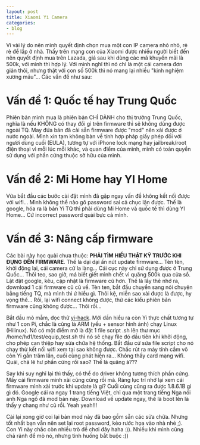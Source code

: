 ```yaml
---
layout: post
title: Xiaomi Yi Camera
categories:
- blog
---
```


Vì vài lý do nên mình quyết định chọn mua một con IP camera nhỏ nhỏ, rẻ rẻ để lắp ở nhà. Thấy trên mạng con của Xiaomi được nhiều người biết đến nên quyết định mua trên Lazada, giá sau khi dùng các mã khuyến mãi là 500k, với mình thì hợp lý. Với mình nghĩ thì nó chỉ là một cái camera đơn giản thôi, nhưng thật với con số 500k thì nó mang lại nhiều "kinh nghiệm xương máu"... Các vấn đề như sau:

Vấn đề 1: Quốc tế hay Trung Quốc 
================================

Phiên bản mình mua là phiên bản CHỈ DÀNH cho thị trường Trung Quốc, nghĩa là nếu KHÔNG có thay đổi gì trên firmware thì sẽ không dùng được ngoài TQ. May đứa bán đã cài sẵn firmware được "mod" nên xài được ở nước ngoài. Mình xin tạm không bàn về tính hợp pháp giấy phép đối với người dùng cuối (EULA), tương tự với iPhone lock mạng hay jailbreak/root điện thoại vì mỗi lúc mỗi khác, và quan điểm của mình, mình có toàn quyền sử dụng với phần cứng thuộc sở hữu của mình.

Vấn đề 2: Mi Home hay YI Home
=============================

Vừa bắt đầu các bước cài đặt mình đã gặp ngay vấn đề không kết nối được với wifi... Mình không thể nào gõ password sai cả chục lận được. Thế là google, hóa ra là bản Yi TQ thì phải dùng Mi Home và quốc tế thì dùng YI Home... Cứ incorrect password quài bực cả mình.

Vấn đề 3: Nâng cấp firmware
===========================

Các bài này học quài chưa thuộc: **PHẢI TÌM HIỂU THẬT KỸ TRƯỚC KHI ĐỤNG ĐẾN FIRMWARE**. Thế là dại dại ấn nút update firmware... Tèn tèn, khởi động lại, cái camera cứ la làng... Cái cục này chỉ sử dụng được ở Trung Quốc... Thôi teo, sao giờ, má biết giết mình chết vì quăng 500k qua cửa sổ. Lật đật google, kêu, cập nhật là firmware cũ hơn. Thế là lấy thẻ nhớ ra, download 1 cái firmware cũ cũ về. Tèn ten, bắt đầu chuyển sang nói chuyện bằng tiếng TQ, mà mình thì ứ hiểu gì. Thôi kệ, miễn sao xài được là được, hy vọng thế... Rồi, lại wifi connect không được, thử các kiểu phiên bản firmware cũng không được... Thôi rồi...

Bắt đầu mò mẫm, đọc thử [yi-hack](https://github.com/fritz-smh/yi-hack/tree/master/sd/test). Mới dần hiểu ra còn Yi thực chất tương tự như 1 con Pi, chắc là cũng là ARM (yếu + sensor hình ảnh) chạy Linux (Hilinux). Nó có một điểm mở là đặt 1 file script .sh lên thư mục /home/hd1/test/equip_test.sh thì nó sẽ chạy file đó đầu tiên khi khởi động, cho phép can thiệp hay sửa chữa hệ thống. Bắt đầu cứ sửa file script cho nó chạy thử kết nối wifi xem tại sao không được. Chắc rút ra máy tính cắm vô còn Yi gần trăm lần, cuối cùng phát hiện ra... Không thấy card mạng wifi. Quái, chả lẽ hư phần cứng rồi sao? Thế là quăng à???

Say khi suy nghĩ lại thì thấy, có thể do driver không tương thích phần cứng. Mấy cái firmware mình xài cũng cũng rồi mà. Ráng lục trí nhớ lại xem cái firmware mình xài trước khi update là gì? Cuối cùng cũng ra được 1.8.6.1B gì gì đó. Google cái ra ngay 1 trang tiếng Việt, chỉ qua một trang tiếng Nga nói anh Nga ngố đã mod bản này. Download về update ngay, thế là boot lên là thấy y chang như cũ rồi. Yeah yeah!!!

Cài lại xong giờ coi lại bản mod này đã bao gồm sẵn các sửa chữa. Nhưng tốt nhất bạn vẫn nên set lại root password, kẻo rước họa vào nhà nhé ;). Con Yi này chắc còn nhiều trò để chơi đây haha :)). Nhiều khi mình cũng chả rảnh để mò nó, nhưng tình huống bắt buộc :))